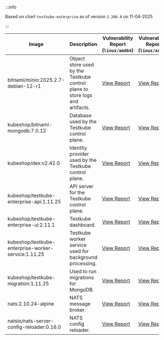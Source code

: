 :::info

Based on chart `testkube-enterprise` as of version `2.266.0` on 11-04-2025

:::

| Image | Description | Vulnerability Report (`linux/amd64`) | Vulnerability Report (`linux/arm64`) | Docker Image |
|-------|-------------|----------------------------------------|----------------------------------------|--------------|
| bitnami/minio:2025.2.7-debian-12-r1 | Object store used by the Testkube control plane to store logs and artifacts. | [View Report](./minio-2025.2.7-debian-12-r1_linux_amd64.md) | [View Report](./minio-2025.2.7-debian-12-r1_linux_arm64.md) | [View Image](https://hub.docker.com/layers/bitnami/minio/2025.2.7-debian-12-r1/images/sha256-6200cedfbe0d340913f74f16f93dcd203ec89702c7f120abf45b4bbbea3689cf?context=explore) |
| kubeshop/bitnami-mongodb:7.0.12 | Database used by the Testkube control plane. | [View Report](./bitnami-mongodb-7.0.12_linux_amd64.md) | [View Report](./bitnami-mongodb-7.0.12_linux_arm64.md) | [View Image](https://hub.docker.com/layers/kubeshop/bitnami-mongodb/7.0.12/images/sha256-43aa0e5c2e3eff47a9d82ab89e3d0bdde515b9b64628d328a18342e1facba8aa?context=explore) |
| kubeshop/dex:v2.42.0 | Identity provider used by the Testkube control plane. | [View Report](./dex-v2.42.0_linux_amd64.md) | [View Report](./dex-v2.42.0_linux_arm64.md) | [View Image](https://hub.docker.com/layers/kubeshop/dex/v2.42.0/images/sha256-10dc393947e2d04dd8c0972ccf405e6f47aba0b694af059c94aa9d249d69ae1b?context=explore) |
| kubeshop/testkube-enterprise-api:1.11.25 | API server for the Testkube control plane. | [View Report](./testkube-enterprise-api-1.11.25_linux_amd64.md) | [View Report](./testkube-enterprise-api-1.11.25_linux_arm64.md) | [View Image](https://hub.docker.com/layers/kubeshop/testkube-enterprise-api/1.11.25/images/sha256-9772759a74cbbcefd31aca4d03f5852a6d17af31ba4f19f0ca2fd73b7cee51c2?context=explore) |
| kubeshop/testkube-enterprise-ui:2.11.1 | Testkube dashboard. | [View Report](./testkube-enterprise-ui-2.11.1_linux_amd64.md) | [View Report](./testkube-enterprise-ui-2.11.1_linux_arm64.md) | [View Image](https://hub.docker.com/layers/kubeshop/testkube-enterprise-ui/2.11.1/images/sha256-9cc8654d9716803791e25f5f45025db3f3312462c714e7707111b5d6ee20ee73?context=explore) |
| kubeshop/testkube-enterprise-worker-service:1.11.25 | Testkube worker service used for background processing. | [View Report](./testkube-enterprise-worker-service-1.11.25_linux_amd64.md) | [View Report](./testkube-enterprise-worker-service-1.11.25_linux_arm64.md) | [View Image](https://hub.docker.com/layers/kubeshop/testkube-enterprise-worker-service/1.11.25/images/sha256-1b48a978e040bf94a12942c3ab1d51937ac66daf4d8f0e9e86514690573b6b92?context=explore) |
| kubeshop/testkube-migration:1.11.25 | Used to run migrations for MongoDB. | [View Report](./testkube-migration-1.11.25_linux_amd64.md) | [View Report](./testkube-migration-1.11.25_linux_arm64.md) | [View Image](https://hub.docker.com/layers/kubeshop/testkube-migration/1.11.25/images/sha256-611ecc7842c547f223fbd8c3fc2d5991d40df2b02022bfb7dcb53a9da827c393?context=explore) |
| nats:2.10.24-alpine | NATS message broker. | [View Report](./nats-2.10.24-alpine_linux_amd64.md) | [View Report](./nats-2.10.24-alpine_linux_arm64.md) | [View Image](https://hub.docker.com/layers/library/nats/2.10.24-alpine/images/sha256-d13ec5ce79a02e1be937820dd36db611e25bd0c08cd9947fa9a5d52a56bf91fc?context=explore) |
| natsio/nats-server-config-reloader:0.16.0 | NATS config reloader. | [View Report](./nats-server-config-reloader-0.16.0_linux_amd64.md) | [View Report](./nats-server-config-reloader-0.16.0_linux_arm64.md) | [View Image](https://hub.docker.com/layers/natsio/nats-server-config-reloader/0.16.0/images/sha256-6e1f185d0f39fdf6032872bd20f1ce134d4e18c923d55f7cf93d40afcf6a8ffe?context=explore) |
